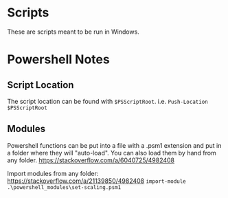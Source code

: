# Scripts

These are scripts meant to be run in Windows.

# Powershell Notes

## Script Location

The script location can be found with `$PSScriptRoot`.
i.e.
`Push-Location $PSScriptRoot`

## Modules
Powershell functions can be put into a file with a .psm1 extension and put in a folder where they will "auto-load".
You can also load them by hand from any folder.
https://stackoverflow.com/a/6040725/4982408

Import modules from any folder:
https://stackoverflow.com/a/21139850/4982408
`import-module .\powershell_modules\set-scaling.psm1`

